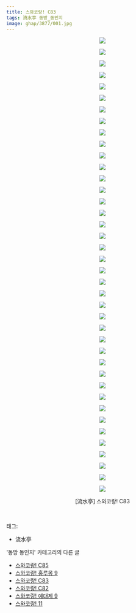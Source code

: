 ```yaml
---
title: 스와코랑! C83
tags: 流水亭 동방_동인지
image: ghap/3877/001.jpg
---
```

<div class="article">
<p style="text-align: center; clear: none; float: none;"><img src="{{ site.nasurl }}/ghap/3877/001.jpg"/></p>
<p style="text-align: center; clear: none; float: none;"><img src="{{ site.nasurl }}/ghap/3877/002.jpg"/></p>
<p style="text-align: center; clear: none; float: none;"><img src="{{ site.nasurl }}/ghap/3877/003.jpg"/></p>
<p style="text-align: center; clear: none; float: none;"><img src="{{ site.nasurl }}/ghap/3877/004.jpg"/></p>
<p style="text-align: center; clear: none; float: none;"><img src="{{ site.nasurl }}/ghap/3877/005.jpg"/></p>
<p style="text-align: center; clear: none; float: none;"><img src="{{ site.nasurl }}/ghap/3877/006.jpg"/></p>
<p style="text-align: center; clear: none; float: none;"><img src="{{ site.nasurl }}/ghap/3877/007.jpg"/></p>
<p style="text-align: center; clear: none; float: none;"><img src="{{ site.nasurl }}/ghap/3877/008.jpg"/></p>
<p style="text-align: center; clear: none; float: none;"><img src="{{ site.nasurl }}/ghap/3877/009.jpg"/></p>
<p style="text-align: center; clear: none; float: none;"><img src="{{ site.nasurl }}/ghap/3877/010.jpg"/></p>
<p style="text-align: center; clear: none; float: none;"><img src="{{ site.nasurl }}/ghap/3877/011.jpg"/></p>
<p style="text-align: center; clear: none; float: none;"><img src="{{ site.nasurl }}/ghap/3877/012.jpg"/></p>
<p style="text-align: center; clear: none; float: none;"><img src="{{ site.nasurl }}/ghap/3877/013.jpg"/></p>
<p style="text-align: center; clear: none; float: none;"><img src="{{ site.nasurl }}/ghap/3877/014.jpg"/></p>
<p style="text-align: center; clear: none; float: none;"><img src="{{ site.nasurl }}/ghap/3877/015.jpg"/></p>
<p style="text-align: center; clear: none; float: none;"><img src="{{ site.nasurl }}/ghap/3877/016.jpg"/></p>
<p style="text-align: center; clear: none; float: none;"><img src="{{ site.nasurl }}/ghap/3877/017.jpg"/></p>
<p style="text-align: center; clear: none; float: none;"><img src="{{ site.nasurl }}/ghap/3877/018.jpg"/></p>
<p style="text-align: center; clear: none; float: none;"><img src="{{ site.nasurl }}/ghap/3877/019.jpg"/></p>
<p style="text-align: center; clear: none; float: none;"><img src="{{ site.nasurl }}/ghap/3877/020.jpg"/></p>
<p style="text-align: center; clear: none; float: none;"><img src="{{ site.nasurl }}/ghap/3877/021.jpg"/></p>
<p style="text-align: center; clear: none; float: none;"><img src="{{ site.nasurl }}/ghap/3877/022.jpg"/></p>
<p style="text-align: center; clear: none; float: none;"><img src="{{ site.nasurl }}/ghap/3877/023.jpg"/></p>
<p style="text-align: center; clear: none; float: none;"><img src="{{ site.nasurl }}/ghap/3877/024.jpg"/></p>
<p style="text-align: center; clear: none; float: none;"><img src="{{ site.nasurl }}/ghap/3877/025.jpg"/></p>
<p style="text-align: center; clear: none; float: none;"><img src="{{ site.nasurl }}/ghap/3877/026.jpg"/></p>
<p style="text-align: center; clear: none; float: none;"><img src="{{ site.nasurl }}/ghap/3877/027.jpg"/></p>
<p style="text-align: center; clear: none; float: none;"><img src="{{ site.nasurl }}/ghap/3877/028.jpg"/></p>
<p style="text-align: center; clear: none; float: none;"><img src="{{ site.nasurl }}/ghap/3877/029.jpg"/></p>
<p style="text-align: center; clear: none; float: none;"><img src="{{ site.nasurl }}/ghap/3877/030.jpg"/></p>
<p style="text-align: center; clear: none; float: none;"><img src="{{ site.nasurl }}/ghap/3877/031.jpg"/></p>
<p style="text-align: center; clear: none; float: none;"><img src="{{ site.nasurl }}/ghap/3877/032.jpg"/></p>
<p style="text-align: center; clear: none; float: none;"><img src="{{ site.nasurl }}/ghap/3877/033.jpg"/></p>
<p style="text-align: center; clear: none; float: none;"><img src="{{ site.nasurl }}/ghap/3877/034.jpg"/></p>
<p style="text-align: center; clear: none; float: none;"><img src="{{ site.nasurl }}/ghap/3877/035.jpg"/></p>
<p style="text-align: center; clear: none; float: none;"><img src="{{ site.nasurl }}/ghap/3877/036.jpg"/></p>
<p style="text-align: center; clear: none; float: none;"><img src="{{ site.nasurl }}/ghap/3877/037.jpg"/></p>
<p style="text-align: center; clear: none; float: none;"><img src="{{ site.nasurl }}/ghap/3877/038.jpg"/></p>
<p style="text-align: center; clear: none; float: none;"><img src="{{ site.nasurl }}/ghap/3877/039.jpg"/></p>
<p style="text-align: center; clear: none; float: none;"><img src="{{ site.nasurl }}/ghap/3877/040.jpg"/></p>
<p style="text-align: center; clear: none; float: none;">[流水亭] 스와코랑! C83</p>
<p><br/></p>
</div><div class="tagTrail">
<p>태그: </p>
<ul>
<li>流水亭</li>
</ul>
</div><div class="another">
<p>'동방 동인지' 카테고리의 다른 글</p>
<ul>
<li><a href="/2017-10-19-ghap_3879">스와코랑! C85</a></li>
<li><a href="/2017-10-19-ghap_3878">스와코랑! 홍루몽 9</a></li>
<li><a href="/2017-10-19-ghap_3877">스와코랑! C83</a></li>
<li><a href="/2017-10-19-ghap_3876">스와코랑! C82</a></li>
<li><a href="/2017-10-19-ghap_3875">스와코랑! 예대제 9</a></li>
<li><a href="/2017-10-19-ghap_3874">스와코랑! 11</a></li>
</ul>
</div><div class="cb_module cb_fluid">
<div class="cb_wrt cb_profile">
</div><!-- commentList close -->
</div>
